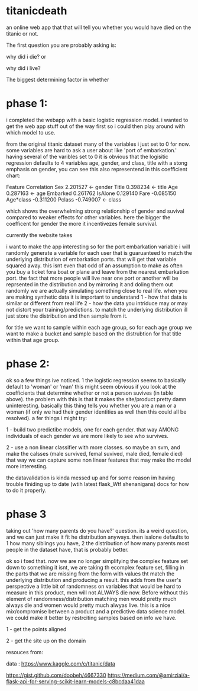 # titanicdeath
an online web app that that will tell you whether you would have died on the titanic or not.


The first question you are probably asking is:

why did i die? or

why did i live?

The biggest determining factor in whether 


# phase 1:

i completed the webapp with a basic logistic regression model. i wanted to get the web app stuff out of the way first so i could then play around with which model to use.

from the original titanic dataset many of the variables i just set to 0 for now. some variables are hard to ask a user about like 'port of embarkation.' having several of the varibles set to 0 it is obvious that the logisitic regression defaults to 4 variables age, gender, and class, title with a stong emphasis on gender, you can see this also representend in this coefficient chart:

Feature     Correlation
Sex         2.201527 <- gender
Title       0.398234 <- title
Age         0.287163 <- age
Embarked     0.261762
IsAlone     0.129140
Fare        -0.085150
Age*class   -0.311200
Pclass      -0.749007 <- class

which shows the overwhelming strong relationship of gender and suvival compared to weaker effects for other variables. here the bigger the coefficent for gender the more it incentivezes female survival.

currently the website takes 

i want to make the app interesting so for the port embarkation variable i will randomly generate a variable for each user that is guaruanteed to match the underlying distribution of embarkation ports. that will get that variable squared away. this isnt even that odd of an assumption to make as often you buy a ticket fora boat or plane and leave from the nearest embarkation port. the fact that more people will live near one port or another will be reprsented in the distribution and by mirroring it and doling them out randomly we are actually simulating something close to real life. when you are making synthetic data it is important to understand 1 - how that data is similar or different from real life 2 - how the data you intriduce may or may not distort your training/predictions. to match the underlying distribution ill just store the distribution and then sample from it.

for title we want to sample within each age group, so for each age group we want to make a bucket and sample based on the distrubtion for that title within that age group.

# phase 2:

ok so a few things ive noticed. 1 the logistic regression seems to basically default to 'woman' or 'man' this might seem obvious if you look at the coefficients that determine whether or not a person suvives (in table above). the problem with this is that it makes the site/product pretty damn uninteresting. basically this thing tells you whether you are a man or a woman (if only we had their gender identities as well then this could all be resolved). a fer things i might try:

1 - build two predictibe models, one for each gender. that way AMONG individuals of each gender we are more likely to see who survives.

2 - use a non linear classifier with more classes. so maybe an svm, and make the calsses (male survived, femal suvived, male died, female died) that way we can capture some non linear features that may make tho model more interesting.

the datavalidation is kinda messed up and for some reason im having trouble finiding up to date (wtih latest flask_Wtf shenanigans) docs for how to do it properly.

# phase 3

taking out 'how many parents do you have?' question. its a weird question, and we can just make it fit he distribution anyways. then isalone defaults to 1 how many siblings you have, 2 the distribution of how many parents most people in the dataset have, that is probably better.

ok so i fxed that. now we are no longer simplifying the complex feature set down to something it isnt, we are taking th ecomplex feature set, filling in the parts that we are missing from the form with values tht match the underlying distribution and producing a result. this adds from the user's perspective a little bit of randomness on variables that would be hard to measure in this product, men will not ALWAYS die now. Before without this element of randomness/distribution matching men would pretty much always die and women would pretty much alwyas live. this is a nice mix/compromise between a product and a predictive data science model. we could make it better by restrciting samples based on info we have.

1 - get the points aligned

2 - get the site up on the domain

resouces from: 

data : https://www.kaggle.com/c/titanic/data

https://gist.github.com/doobeh/4667330
https://medium.com/@amirziai/a-flask-api-for-serving-scikit-learn-models-c8bcdaa41daa
